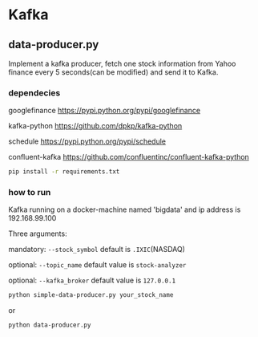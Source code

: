 # Kafka

## data-producer.py
Implement a kafka producer, fetch one stock information from Yahoo finance every 5 seconds(can be modified) 
and send it to Kafka.

### dependecies
googlefinance   https://pypi.python.org/pypi/googlefinance

kafka-python    https://github.com/dpkp/kafka-python

schedule        https://pypi.python.org/pypi/schedule

confluent-kafka https://github.com/confluentinc/confluent-kafka-python
```sh
pip install -r requirements.txt
```

### how to run

Kafka running on a docker-machine named 'bigdata' and ip address is 192.168.99.100

Three arguments:

mandatory:    `--stock_symbol` default is `.IXIC`(NASDAQ)

optional:     `--topic_name` default value is `stock-analyzer`

optional:     `--kafka_broker` default value is `127.0.0.1`

```sh
python simple-data-producer.py your_stock_name
```

or

```sh
python data-producer.py
```
